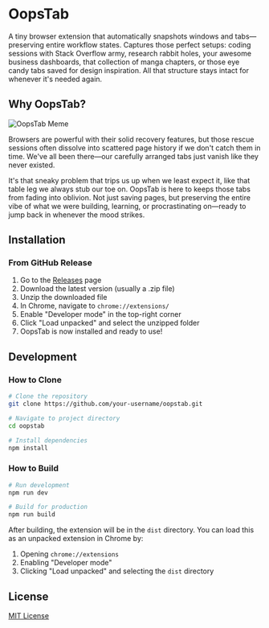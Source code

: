# OopsTab

A tiny browser extension that automatically snapshots windows and tabs—preserving entire workflow states. Captures those perfect setups: coding sessions with Stack Overflow army, research rabbit holes, your awesome business dashboards, that collection of manga chapters, or those eye candy tabs saved for design inspiration. All that structure stays intact for whenever it's needed again.

## Why OopsTab?

![OopsTab Meme](./meme.gif)

Browsers are powerful with their solid recovery features, but those rescue sessions often dissolve into scattered page history if we don't catch them in time. We've all been there—our carefully arranged tabs just vanish like they never existed.

It's that sneaky problem that trips us up when we least expect it, like that table leg we always stub our toe on. OopsTab is here to keeps those tabs from fading into oblivion. Not just saving pages, but preserving the entire vibe of what we were building, learning, or procrastinating on—ready to jump back in whenever the mood strikes.

## Installation

### From GitHub Release

1. Go to the [Releases](https://github.com/your-username/oopstab/releases) page
2. Download the latest version (usually a .zip file)
3. Unzip the downloaded file
4. In Chrome, navigate to `chrome://extensions/`
5. Enable "Developer mode" in the top-right corner
6. Click "Load unpacked" and select the unzipped folder
7. OopsTab is now installed and ready to use!

## Development

### How to Clone

```bash
# Clone the repository
git clone https://github.com/your-username/oopstab.git

# Navigate to project directory
cd oopstab

# Install dependencies
npm install
```

### How to Build

```bash
# Run development
npm run dev

# Build for production
npm run build
```

After building, the extension will be in the `dist` directory. You can load this as an unpacked extension in Chrome by:

1. Opening `chrome://extensions`
2. Enabling "Developer mode"
3. Clicking "Load unpacked" and selecting the `dist` directory

## License

[MIT License](LICENSE)
